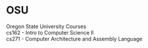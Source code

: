 # OSU
Oregon State University Courses   
cs162 - Intro to Computer Science II   
cs271 - Computer Architecture and Assembly Language   
